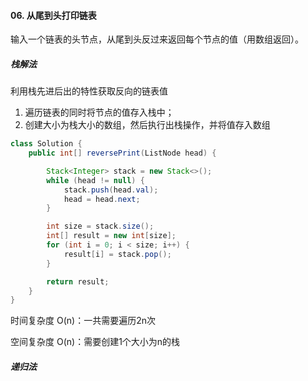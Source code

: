 #### 06. 从尾到头打印链表

输入一个链表的头节点，从尾到头反过来返回每个节点的值（用数组返回）。

##### 栈解法

利用栈先进后出的特性获取反向的链表值

1. 遍历链表的同时将节点的值存入栈中；
2. 创建大小为栈大小的数组，然后执行出栈操作，并将值存入数组

```java
class Solution {
    public int[] reversePrint(ListNode head) {

        Stack<Integer> stack = new Stack<>();
        while (head != null) {
            stack.push(head.val);
            head = head.next;
        }

        int size = stack.size();
        int[] result = new int[size];
        for (int i = 0; i < size; i++) {
            result[i] = stack.pop();
        }

        return result;
    }
}
```

时间复杂度 O(n)：一共需要遍历2n次

空间复杂度 O(n)：需要创建1个大小为n的栈

##### 递归法





